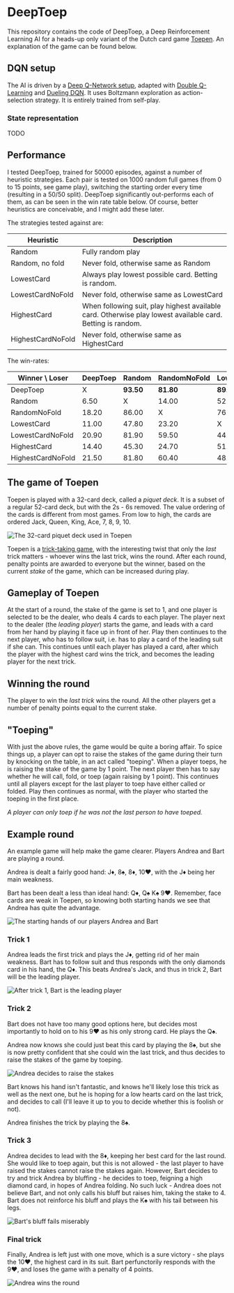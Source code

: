 # DeepToep

This repository contains the code of DeepToep, a Deep Reinforcement Learning AI for a
heads-up only variant of the Dutch card game
[Toepen](https://en.wikipedia.org/wiki/Toepen). An explanation of the game can be found
below.

## DQN setup
The AI is driven by a [Deep Q-Network setup](https://deepmind.com/research/dqn/), adapted
with [Double Q-Learning](https://arxiv.org/abs/1509.06461) and [Dueling DQN](https://arxiv.org/abs/1511.06581).
It uses Boltzmann exploration as action-selection strategy. It is entirely trained from self-play.

### State representation
TODO

## Performance
I tested DeepToep, trained for 50000 episodes, against a number of heuristic
strategies. Each pair is tested on 1000 random full games (from 0 to 15 points,
see game play), switching the starting order every time (resulting in a 50/50
split). DeepToep significantly out-performs each of them, as can be seen in the
win rate table below. Of course, better heuristics are conceivable, and I might
add these later.

The strategies tested against are:

| Heuristic         | Description                                                                                                |
| ----------------- | ---------------------------------------------------------------------------------------------------------- |
| Random            | Fully random play                                                                                          |
| Random, no fold   | Never fold, otherwise same as Random                                                                       |
| LowestCard        | Always play lowest possible card. Betting is random.                                                       |
| LowestCardNoFold  | Never fold, otherwise same as LowestCard                                                                   |
| HighestCard       | When following suit, play highest available card. Otherwise play lowest available card. Betting is random. |
| HighestCardNoFold | Never fold, otherwise same as HighestCard                                                                  |

The win-rates:

| Winner \ Loser    | DeepToep          | Random            | RandomNoFold      | LowestCard        | LowestCardNoFold  | HighestCard       | HighestCardNoFold |
| ----------------- |------------------ | ----------------- | ----------------- | ----------------- | ----------------- | ----------------- | ----------------- |
| DeepToep          | X                 | **93.50**         | **81.80**         | **89.00**         | **79.10**         | **85.60**         | **78.50**         |
| Random            | 6.50              | X                 | 14.00             | 52.20             | 18.10             | 54.70             | 18.20             |
| RandomNoFold      | 18.20             | 86.00             | X                 | 76.80             | 40.50             | 75.30             | 39.60             |
| LowestCard        | 11.00             | 47.80             | 23.20             | X                 | 55.50             | 48.30             | 51.50             |
| LowestCardNoFold  | 20.90             | 81.90             | 59.50             | 44.50             | X                 | 51.30             | 51.10             |
| HighestCard       | 14.40             | 45.30             | 24.70             | 51.70             | 48.70             | X                 | 47.40             |
| HighestCardNoFold | 21.50             | 81.80             | 60.40             | 48.50             | 48.90             | 52.60             | X                 |

## The game of Toepen
Toepen is played with a 32-card deck, called a *piquet deck*. It is a subset of
a regular 52-card deck, but with the 2s - 6s removed. The value ordering of the
cards is different from most games. From low to high, the cards are ordered Jack,
Queen, King, Ace, 7, 8, 9, 10.

![The 32-card piquet deck used in Toepen](https://github.com/mxh/toepen/raw/master/img/piquet_deck.png)

Toepen is a [trick-taking game](https://en.wikipedia.org/wiki/Trick-taking_game),
with the interesting twist that only the *last* trick matters - whoever wins
the last trick, wins the round.  After each round, penalty points are awarded
to everyone but the winner, based on the current *stake* of the game, which can
be increased during play.

## Gameplay of Toepen
At the start of a round, the stake of the game is set to 1, and one player is
selected to be the dealer, who deals 4 cards to each player. The player next to
the dealer (the *leading player*) starts the game, and leads with a card from
her hand by playing it face up in front of her. Play then continues to the next
player, who has to follow suit, i.e. has to play a card of the leading suit if
she can. This continues until each player has played a card, after which the
player with the highest card wins the trick, and becomes the leading player for
the next trick.

## Winning the round
The player to win the *last trick* wins the round. All the other players get a
number of penalty points equal to the current stake.

## "Toeping"
With just the above rules, the game would be quite a boring affair. To spice
things up, a player can opt to raise the stakes of the game during their turn by
knocking on the table, in an act called "toeping". When a player toeps, he is
raising the stake of the game by 1 point. The next player then has to say whether
he will call, fold, or toep (again raising by 1 point). This continues until all players
except for the last player to toep have either called or folded. Play then continues
as normal, with the player who started the toeping in the first place.

*A player can only toep if he was not the last person to have toeped.*

## Example round
An example game will help make the game clearer. Players Andrea and Bart are playing
a round.

Andrea is dealt a fairly good hand: J&diams;, 8&spades;, 8&diams;, 10&hearts;,
with the J&diams; being her main weakness.

Bart has been dealt a less than ideal hand: Q&diams;, Q&spades; K&spades; 9&hearts;.
Remember, face cards are weak in Toepen, so knowing both starting hands we see that
Andrea has quite the advantage.

![The starting hands of our players Andrea and Bart](https://github.com/mxh/toepen/raw/master/img/toep_example_game_start.png)

### Trick 1
Andrea leads the first trick and plays the J&diams;, getting rid of her main
weakness. Bart has to follow suit and thus responds with the only diamonds card
in his hand, the Q&diams;. This beats Andrea's Jack, and thus in trick 2, Bart
will be the leading player.

![After trick 1, Bart is the leading player](https://github.com/mxh/toepen/raw/master/img/toep_example_game_trick_1.png)

### Trick 2
Bart does not have too many good options here, but decides most importantly to hold on to his 9&hearts; as his only
strong card. He plays the Q&spades;.

Andrea now knows she could just beat this card by playing the 8&spades;, but she is now
pretty confident that she could win the last trick, and thus decides to raise the stakes of the game
by toeping.

![Andrea decides to raise the stakes](https://github.com/mxh/toepen/raw/master/img/toep_example_game_trick_2_toep.png)

Bart knows his hand isn't fantastic, and knows he'll likely lose this trick as well as the next one, but he 
is hoping for a low hearts card on the last trick, and decides to call (I'll leave it up to you to decide whether this is foolish or not).

Andrea finishes the trick by playing the 8&spades;.

### Trick 3
Andrea decides to lead with the 8&diams;, keeping her best card for the last round. She would like to toep again, but
this is not allowed - the last player to have raised the stakes cannot raise the stakes again. However, Bart decides to try
and trick Andrea by bluffing - he decides to toep, feigning a high diamond card, in hopes of Andrea folding. No such luck - Andrea
does not believe Bart, and not only calls his bluff but raises him, taking the stake to 4. Bart does not reinforce his bluff
and plays the K&spades; with his tail between his legs.

![Bart's bluff fails miserably](https://github.com/mxh/toepen/raw/master/img/toep_example_game_trick_3.png)

### Final trick
Finally, Andrea is left just with one move, which is a sure victory - she plays the 10&hearts;, the highest card in its suit.
Bart perfunctorily responds with the 9&hearts;, and loses the game with a penalty of 4 points.

![Andrea wins the round](https://github.com/mxh/toepen/raw/master/img/toep_example_game_trick_4.png)

